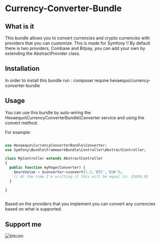 # Currency-Converter-Bundle


## What is it

This bundle allows you to convert currencies and crypto currencies with providers that you can customize. This is made for Symfony !! By default there is two providers, Coinbase and Bitpay, you can add your own by extending the AbstractProvider class.

## Installation

In order to install this bundle run : composer require hexaequo/currency-converter-bundle

## Usage

You can use this bundle by auto-wiring the Hexaequo\CurrencyConverterBundle\Converter service and using the convert method.

For example: 
```PHP

use Hexaequo\CurrencyConverterBundle\Converter;
use Symfony\Bundle\FrameworkBundle\Controller\AbstractController;

class MyController extends AbstractController
{
  public function myPage(Converter) {
    $euroValue = $converter->convert(1.5,'BTC','EUR');
    // At the time I'm writting it this will be equal to: 23650,85
  }
  
}  
  
```

Based on the providers that you implement you can convert any currencies based on what is supported.

## Support me 

![bitcoin](https://img.shields.io/badge/Bitcoin-344NM3oDRrRPfiXTE3UHXC9wQfcMdRczUb-green)
